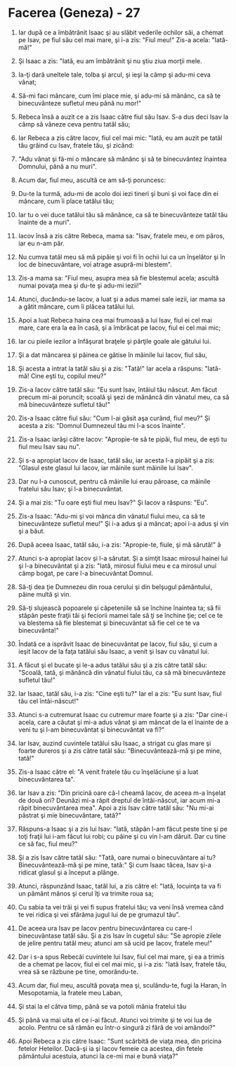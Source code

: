 # Facerea (Geneza) - 27

1. Iar după ce a îmbătrânit Isaac şi au slăbit vederile ochilor săi, a chemat pe Isav, pe fiul său cel mai mare, şi i-a zis: "Fiul meu!" Zis-a acela: "Iată-mă!"

2. Şi Isaac a zis: "Iată, eu am îmbătrânit şi nu ştiu ziua morţii mele.

3. Ia-ţi dară uneltele tale, tolba şi arcul, şi ieşi la câmp şi adu-mi ceva vânat;

4. Să-mi faci mâncare, cum îmi place mie, şi adu-mi să mănânc, ca să te binecuvânteze sufletul meu până nu mor!"

5. Rebeca însă a auzit ce a zis Isaac către fiul său Isav. S-a dus deci Isav la câmp să vâneze ceva pentru tatăl său;

6. Iar Rebeca a zis către Iacov, fiul cel mai mic: "Iată, eu am auzit pe tatăl tău grăind cu Isav, fratele tău, şi zicând:

7. "Adu vânat şi fă-mi o mâncare să mănânc şi să te binecuvântez înaintea Domnului, până a nu muri".

8. Acum dar, fiul meu, ascultă ce am să-ţi poruncesc:

9. Du-te la turmă, adu-mi de acolo doi iezi tineri şi buni şi voi face din ei mâncare, cum îi place tatălui tău;

10. Iar tu o vei duce tatălui tău să mănânce, ca să te binecuvânteze tatăl tău înainte de a muri".

11. Iacov însă a zis către Rebeca, mama sa: "Isav, fratele meu, e om păros, iar eu n-am păr.

12. Nu cumva tatăl meu să mă pipăie şi voi fi în ochii lui ca un înşelător şi în loc de binecuvântare, voi atrage asupră-mi blestem".

13. Zis-a mama sa: "Fiul meu, asupra mea să fie blestemul acela; ascultă numai povaţa mea şi du-te şi adu-mi iezii!"

14. Atunci, ducându-se Iacov, a luat şi a adus mamei sale iezii, iar mama sa a gătit mâncare, cum îi plăcea tatălui lui.

15. Apoi a luat Rebeca haina cea mai frumoasă a lui Isav, fiul ei cel mai mare, care era la ea în casă, şi a îmbrăcat pe Iacov, fiul ei cel mai mic;

16. Iar cu pieile iezilor a înfăşurat braţele şi părţile goale ale gâtului lui.

17. Şi a dat mâncarea şi pâinea ce gătise în mâinile lui Iacov, fiul său,

18. Şi acesta a intrat la tatăl său şi a zis: "Tată!" Iar acela a răspuns: "Iată-mă! Cine eşti tu, copilul meu?"

19. Zis-a Iacov către tatăl său: "Eu sunt Isav, întâiul tău născut. Am făcut precum mi-ai poruncit; scoală şi şezi de mănâncă din vânatul meu, ca să mă binecuvânteze sufletul tău!"

20. Zis-a Isaac către fiul său: "Cum l-ai găsit aşa curând, fiul meu?" Şi acesta a zis: "Domnul Dumnezeul tău mi l-a scos înainte".

21. Zis-a Isaac iarăşi către Iacov: "Apropie-te să te pipăi, fiul meu, de eşti tu fiul meu Isav sau nu".

22. Şi s-a apropiat Iacov de Isaac, tatăl său, iar acesta l-a pipăit şi a zis: "Glasul este glasul lui Iacov, iar mâinile sunt mâinile lui Isav".

23. Dar nu l-a cunoscut, pentru că mâinile lui erau păroase, ca mâinile fratelui său Isav; şi l-a binecuvântat.

24. Şi a mai zis: "Tu oare eşti fiul meu Isav?" Şi Iacov a răspuns: "Eu".

25. Zis-a Isaac: "Adu-mi şi voi mânca din vânatul fiului meu, ca să te binecuvânteze sufletul meu!" Şi i-a adus şi a mâncat; apoi i-a adus şi vin şi a băut.

26. După aceea Isaac, tatăl său, i-a zis: "Apropie-te, fiule, şi mă sărută!" â

27. Atunci s-a apropiat Iacov şi l-a sărutat. Şi a simţit Isaac mirosul hainei lui şi l-a binecuvântat şi a zis: "Iată, mirosul fiului meu e ca mirosul unui câmp bogat, pe care l-a binecuvântat Domnul.

28. Să-ţi dea ţie Dumnezeu din roua cerului şi din belşugul pământului, pâine multă şi vin.

29. Să-ţi slujească popoarele şi căpeteniile să se închine înaintea ta; să fii stăpân peste fraţii tăi şi feciorii mamei tale să ţi se închine ţie; cel ce te va blestema să fie blestemat şi binecuvântat să fie cel ce te va binecuvânta!"

30. Îndată ce a isprăvit Isaac de binecuvântat pe Iacov, fiul său, şi cum a ieşit Iacov de la faţa tatălui său Isaac, a venit şi Isav cu vânatul lui.

31. A făcut şi el bucate şi le-a adus tatălui său şi a zis către tatăl său: "Scoală, tată, şi mănâncă din vânatul fiului tău, ca să mă binecuvânteze sufletul tău!"

32. Iar Isaac, tatăl său, i-a zis: "Cine eşti tu?" Iar el a zis: "Eu sunt Isav, fiul tău cel întâi-născut!"

33. Atunci s-a cutremurat Isaac cu cutremur mare foarte şi a zis: "Dar cine-i acela, care a căutat şi mi-a adus vânat şi am mâncat de la el înainte de a veni tu şi l-am binecuvântat şi binecuvântat va fi?"

34. Iar Isav, auzind cuvintele tatălui său Isaac, a strigat cu glas mare şi foarte dureros şi a zis către tatăl său: "Binecuvântează-mă şi pe mine, tată!"

35. Zis-a Isaac către el: "A venit fratele tău cu înşelăciune şi a luat binecuvântarea ta".

36. Iar Isav a zis: "Din pricină oare că-l cheamă Iacov, de aceea m-a înşelat de două ori? Deunăzi mi-a răpit dreptul de întâi-născut, iar acum mi-a răpit binecuvântarea mea". Apoi a zis Isav către tatăl său: "Nu mi-ai păstrat şi mie binecuvântare, tată?"

37. Răspuns-a Isaac şi a zis lui Isav: "Iată, stăpân l-am făcut peste tine şi pe toţi fraţii lui i-am făcut lui robi; cu pâine şi cu vin l-am dăruit. Dar cu tine ce să fac, fiul meu?"

38. Şi a zis Isav către tatăl său: "Tată, oare numai o binecuvântare ai tu? Binecuvântează-mă şi pe mine, tată:" Şi cum Isaac tăcea, Isav şi-a ridicat glasul şi a început a plânge.

39. Atunci, răspunzând Isaac, tatăl lui, a zis către el: "Iată, locuinţa ta va fi un pământ mănos şi cerul îţi va trimite roua sa;

40. Cu sabia ta vei trăi şi vei fi supus fratelui tău; va veni însă vremea când te vei ridica şi vei sfărâma jugul lui de pe grumazul tău".

41. De aceea ura Isav pe Iacov pentru binecuvântarea cu care-l binecuvântase tatăl său. Şi a zis Isav în cugetul său: "Se apropie zilele de jelire pentru tatăl meu; atunci am să ucid pe Iacov, fratele meu!"

42. Dar i s-a spus Rebecăi cuvintele lui Isav, fiul cel mai mare, şi ea a trimis de a chemat pe Iacov, fiul ei cel mai mic, şi i-a zis: "Iată Isav, fratele tău, vrea să se răzbune pe tine, omorându-te.

43. Acum dar, fiul meu, ascultă povaţa mea şi, sculându-te, fugi la Haran, în Mesopotamia, la fratele meu Laban,

44. Şi stai la el câtva timp, până se va potoli mânia fratelui tău

45. Şi până va mai uita el ce i-ai făcut. Atunci voi trimite şi te voi lua de acolo. Pentru ce să rămân eu într-o singură zi fără de voi amândoi?"

46. Apoi Rebeca a zis către Isaac: "Sunt scârbită de viaţa mea, din pricina fetelor Heteilor. Dacă-şi ia şi Iacov femeie ca acestea, din fetele pământului acestuia, atunci la ce-mi mai e bună viaţa?"

